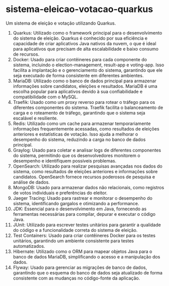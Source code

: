 # sistema-eleicao-votacao-quarkus
Um sistema de eleição e votação utilizando Quarkus.

1. Quarkus: Utilizado como o framework principal para o desenvolvimento do sistema de eleição. Quarkus é conhecido por sua eficiência e capacidade de criar aplicativos Java nativos da nuvem, o que é ideal para aplicativos que precisam de alta escalabilidade e baixo consumo de recursos.
2. Docker: Usado para criar contêineres para cada componente do sistema, incluindo o election-management, result-app e voting-app. Isso facilita a implantação e o gerenciamento do sistema, garantindo que ele seja executado de forma consistente em diferentes ambientes.
3. MariaDB: Utilizado como o banco de dados principal para armazenar informações sobre candidatos, eleições e resultados. MariaDB é uma escolha popular para aplicativos devido à sua confiabilidade e compatibilidade com o MySQL.
4. Traefik: Usado como um proxy reverso para rotear o tráfego para os diferentes componentes do sistema. Traefik facilita o balanceamento de carga e o roteamento de tráfego, garantindo que o sistema seja escalável e resiliente.
5. Redis: Utilizado como um cache para armazenar temporariamente informações frequentemente acessadas, como resultados de eleições anteriores e estatísticas de votação. Isso ajuda a melhorar o desempenho do sistema, reduzindo a carga no banco de dados principal.
6. Graylog: Usado para coletar e analisar logs de diferentes componentes do sistema, permitindo que os desenvolvedores monitorem o desempenho e identifiquem possíveis problemas.
7. OpenSearch: Utilizado para realizar pesquisas avançadas nos dados do sistema, como resultados de eleições anteriores e informações sobre candidatos. OpenSearch fornece recursos poderosos de pesquisa e análise de dados.
8. MongoDB: Usado para armazenar dados não relacionais, como registros de votos individuais e preferências do eleitor.
9. Jaeger Tracing: Usado para rastrear e monitorar o desempenho do sistema, identificando gargalos e otimizando a performance.
10. JDK: Essencial para o desenvolvimento em Java, fornecendo as ferramentas necessárias para compilar, depurar e executar o código Java.
11. JUnit: Utilizado para escrever testes unitários para garantir a qualidade do código e a funcionalidade correta do sistema de eleição.
12. Test Containers: Usado para criar contêineres Docker para os testes unitários, garantindo um ambiente consistente para testes automatizados.
13. Hibernate: Utilizado como o ORM para mapear objetos Java para o banco de dados MariaDB, simplificando o acesso e a manipulação dos dados.
14. Flyway: Usado para gerenciar as migrações de banco de dados, garantindo que o esquema do banco de dados seja atualizado de forma consistente com as mudanças no código-fonte da aplicação.
